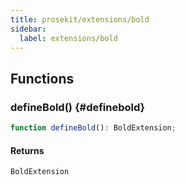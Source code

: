 ```yaml
---
title: prosekit/extensions/bold
sidebar:
  label: extensions/bold
---
```


<!-- DEBUG memberWithGroups 1 -->

<!-- DEBUG memberWithGroups 4 -->

<!-- DEBUG memberWithGroups 7 -->

<!-- DEBUG memberWithGroups 8 -->

<!-- DEBUG memberWithGroups 9 -->

## Functions

### defineBold() {#definebold}

```ts
function defineBold(): BoldExtension;
```

#### Returns

`BoldExtension`

<!-- DEBUG memberWithGroups 10 -->
